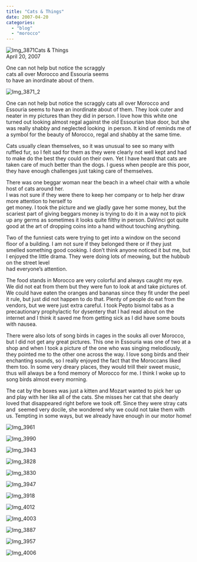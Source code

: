 ```yaml
---
title: "Cats & Things"
date: 2007-04-20
categories: 
  - "blog"
  - "morocco"
---
```


![Img_3871](https://pub-ac94b3f306b24c0dba4238943c97f2e1.r2.dev/photos/uncategorized/2008/03/25/img_3871.png)Cats & Things  
April 20, 2007

One can not help but notice the scraggly  
cats all over Morocco and Essouria seems  
to have an inordinate about of them.

<!--more-->

![Img_3871_2](https://pub-ac94b3f306b24c0dba4238943c97f2e1.r2.dev/photos/uncategorized/2008/03/25/img_3871_2.png)

One can not help but notice the scraggly cats all over Morocco and Essouria seems to have an inordinate about of them. They look cuter and neater in my pictures than they did in person. I love how this white one turned out looking almost regal against the old Essourian blue door, but she was really shabby and neglected looking  in person. It kind of reminds me of a symbol for the beauty of Morocco, regal and shabby at the same time.

Cats usually clean themselves, so it was unusual to see so many with ruffled fur, so I felt sad for them as they were clearly not well kept and had to make do the best they could on their own. Yet I have heard that cats are taken care of much better than the dogs. I guess when people are this poor, they have enough challenges just taking care of themselves.

There was one beggar woman near the beach in a wheel chair with a whole host of cats around her.  
I was not sure if they were there to keep her company or to help her draw more attention to herself to  
get money. I took the picture and we gladly gave her some money, but the scariest part of giving beggars money is trying to do it in a way not to pick up any germs as sometimes it looks quite filthy in person. DaVinci got quite good at the art of dropping coins into a hand without touching anything.

Two of the funniest cats were trying to get into a window on the second floor of a building. I am not sure if they belonged there or if they just smelled something good cooking. I don’t think anyone noticed it but me, but I enjoyed the little drama. They were doing lots of meowing, but the hubbub on the street level  
had everyone’s attention.

The food stands in Morocco are very colorful and always caught my eye. We did not eat from them but they were fun to look at and take pictures of. We could have eaten the oranges and bananas since they fit under the peel it rule, but just did not happen to do that. Plenty of people do eat from the vendors, but we were just extra careful. I took Pepto bismol tabs as a precautionary prophylactic for dysentery that I had read about on the internet and I think it saved me from getting sick as I did have some bouts with nausea.

There were also lots of song birds in cages in the souks all over Morocco, but I did not get any great pictures. This one in Essouria was one of two at a shop and when I took a picture of the one who was singing melodiously, they pointed me to the other one across the way. I love song birds and their enchanting sounds, so I really enjoyed the fact that the Moroccans liked them too. In some very dreary places, they would trill their sweet music, thus will always be a fond memory of Morocco for me. I think I woke up to song birds almost every morning.

The cat by the boxes was just a kitten and Mozart wanted to pick her up and play with her like all of the cats. She misses her cat that she dearly loved that disappeared right before we took off. Since they were stray cats and  seemed very docile, she wondered why we could not take them with us. Tempting in some ways, but we already have enough in our motor home!

![Img_3961](https://pub-ac94b3f306b24c0dba4238943c97f2e1.r2.dev/photos/uncategorized/2008/03/25/img_3961.png)

![Img_3990](https://pub-ac94b3f306b24c0dba4238943c97f2e1.r2.dev/photos/uncategorized/2008/03/25/img_3990.png)

![Img_3943](https://pub-ac94b3f306b24c0dba4238943c97f2e1.r2.dev/photos/uncategorized/2008/03/25/img_3943.png)

![Img_3828](https://pub-ac94b3f306b24c0dba4238943c97f2e1.r2.dev/photos/uncategorized/2008/03/25/img_3828.png)

![Img_3830](https://pub-ac94b3f306b24c0dba4238943c97f2e1.r2.dev/photos/uncategorized/2008/03/25/img_3830.png)

![Img_3947](https://pub-ac94b3f306b24c0dba4238943c97f2e1.r2.dev/photos/uncategorized/2008/03/25/img_3947.png)

![Img_3918](https://pub-ac94b3f306b24c0dba4238943c97f2e1.r2.dev/photos/uncategorized/2008/03/25/img_3918.png)

![Img_4012](https://pub-ac94b3f306b24c0dba4238943c97f2e1.r2.dev/photos/uncategorized/2008/03/25/img_4012.png)

![Img_4003](https://pub-ac94b3f306b24c0dba4238943c97f2e1.r2.dev/photos/uncategorized/2008/03/25/img_4003.png)

![Img_3887](https://pub-ac94b3f306b24c0dba4238943c97f2e1.r2.dev/photos/uncategorized/2008/03/25/img_3887.png)

![Img_3957](https://pub-ac94b3f306b24c0dba4238943c97f2e1.r2.dev/photos/uncategorized/2008/03/25/img_3957.png)

![Img_4006](https://pub-ac94b3f306b24c0dba4238943c97f2e1.r2.dev/photos/uncategorized/2008/03/25/img_4006.png)
